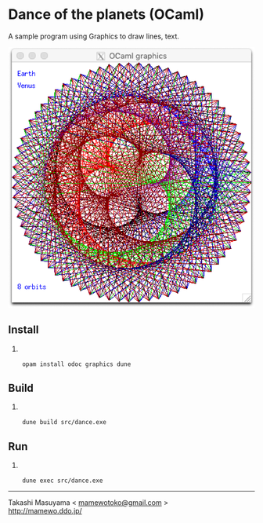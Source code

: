 # Dance of the planets (OCaml)

A sample program using Graphics to draw lines, text.

![Earth Venus](img/earth_venus_ocaml.png)

## Install

1. 

        opam install odoc graphics dune

## Build

1. 

        dune build src/dance.exe

## Run

1.

        dune exec src/dance.exe

----
Takashi Masuyama < mamewotoko@gmail.com >  
http://mamewo.ddo.jp/

